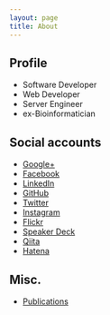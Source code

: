```yaml
---
layout: page
title: About
---
```


## Profile

- Software Developer
- Web Developer
- Server Engineer
- ex-Bioinformatician

## Social accounts

- [Google+](//plus.google.com/+KenjiAkiyama)
- [Facebook](//www.facebook.com/kenji.akiyama)
- [LinkedIn](//www.linkedin.com/in/kenjiakiyama)
- [GitHub](//github.com/artifactsauce)
- [Twitter](//twitter.com/artifactsauce)
- [Instagram](//instagram.com/artifactsauce)
- [Flickr](//www.flickr.com/photos/artifactsauce)
- [Speaker Deck](//speakerdeck.com/artifactsauce)
- [Qiita](//qiita.com/artifactsauce)
- [Hatena](//profile.hatena.ne.jp/artifactsauce/)

## Misc.

- [Publications](/publications)
